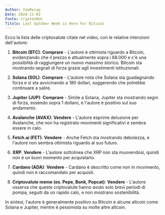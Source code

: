 ```yaml
---
Author: YouRecap
Date: 2024-11-02
Fonte: CryptosRUs
Titolo: Last Uptober Week is Here For Bitcoin
---
```


Ecco la lista delle criptovalute citate nel video, con le relative intenzioni dell'autore:

1. **Bitcoin (BTC)**: **Comprare** - L'autore è ottimista riguardo a Bitcoin, evidenziando che il prezzo è attualmente sopra i 68.000 e c'è una possibilità di raggiungere un nuovo massimo storico. Bitcoin sta mostrando segnali di forza grazie agli investimenti istituzionali.

2. **Solana (SOL)**: **Comprare** - L'autore nota che Solana sta guadagnando forza e si sta avvicinando a 180 dollari, suggerendo che potrebbe continuare a salire.

3. **Jupiter (JUP)**: **Comprare** - Simile a Solana, Jupiter sta mostrando segni di forza, essendo sopra 1 dollaro, e l'autore è positivo sul suo andamento.

4. **Avalanche (AVAX)**: **Vendere** - L'autore esprime delusione per Avalanche, che non ha registrato movimenti significativi e sembra essere in calo.

5. **Fetch.ai (FET)**: **Vendere** - Anche Fetch sta mostrando debolezza, e l'autore non sembra ottimista riguardo al suo futuro.

6. **XRP**: **Vendere** - L'autore sottolinea che XRP non sta muovendosi, quindi non è un buon momento per acquistarlo.

7. **Cardano (ADA)**: **Vendere** - Cardano è descritto come non in movimento, quindi non è raccomandato per acquisti.

8. **Criptovalute meme (es. Pepe, Bonk, Popcat)**: **Vendere** - L'autore osserva che queste criptovalute hanno avuto solo brevi periodi di pompa, seguiti da un rapido calo, e non mostrano sostenibilità.

In sintesi, l'autore è generalmente positivo su Bitcoin e alcune altcoin come Solana e Jupiter, mentre è pessimista su molte altre altcoin.
